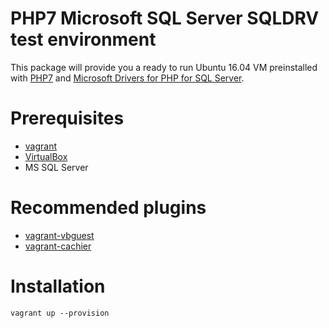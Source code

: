 # PHP7 Microsoft SQL Server SQLDRV test environment

This package will provide you a ready to run Ubuntu 16.04 VM preinstalled
with [PHP7](http://php.net) and [Microsoft Drivers for PHP for SQL Server](https://github.com/Azure/msphpsql).

# Prerequisites
* [vagrant](https://www.vagrantup.com/)
* [VirtualBox](https://www.virtualbox.org/)
* MS SQL Server

# Recommended plugins
* [vagrant-vbguest](https://github.com/dotless-de/vagrant-vbguest)
* [vagrant-cachier](http://fgrehm.viewdocs.io/vagrant-cachier/)

# Installation
`
vagrant up --provision
`


